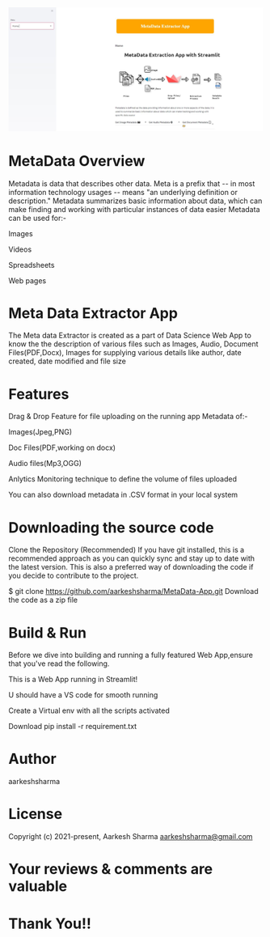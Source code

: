 
![images](images/SS.JPG)

# MetaData Overview
Metadata is data that describes other data. Meta is a prefix that -- in most information technology usages -- means "an underlying definition or description." 
Metadata summarizes basic information about data, which can make finding and working with particular instances of data easier
Metadata can be used for:-

Images

Videos

Spreadsheets

Web pages

# Meta Data Extractor App
The Meta data Extractor is created as a part of Data Science Web App to know the the description of various files such as Images, Audio, Document Files(PDF,Docx), Images for supplying various details like author, date created, date modified and file size

# Features
Drag & Drop Feature for file uploading on the running app
Metadata of:- 

Images(Jpeg,PNG)

Doc Files(PDF,working on docx)

Audio files(Mp3,OGG)

Anlytics Monitoring technique to define the volume of files uploaded

You can also download metadata in .CSV format in your local system

# Downloading the source code
Clone the Repository (Recommended) If you have git installed, this is a recommended approach as you can quickly sync and stay up to date with the latest version. This is also a preferred way of downloading the code if you decide to contribute to the project.

$ git clone https://github.com/aarkeshsharma/MetaData-App.git Download the code as a zip file

# Build & Run
Before we dive into building and running a fully featured Web App,ensure that you've read the following.

This is a Web App running in Streamlit!

U should have a VS code for smooth running

Create a Virtual env with all the scripts activated

Download pip install -r requirement.txt

# Author
aarkeshsharma

# License
Copyright (c) 2021-present, Aarkesh Sharma aarkeshsharma@gmail.com

# Your reviews & comments are valuable
# Thank You!!
